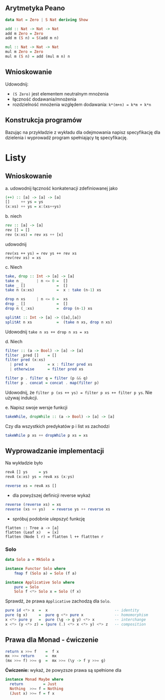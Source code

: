 ## Arytmetyka Peano

``` haskell
data Nat = Zero | S Nat deriving Show

add :: Nat -> Nat -> Nat
add m Zero = Zero
add m (S n) = S(add m n)

mul :: Nat -> Nat -> Nat
mul m Zero = Zero
mul m (S n) = add (mul m n) n
```

## Wnioskowanie

Udowodnij:
- `(S Zero)` jest elementem neutralnym mnożenia
- łączność dodawania/mnożenia
- rozdzielność mnożenia względem dodawania: `k*(m+n) = k*m + k*n`


## Konstrukcja programów

Bazując na przykładzie z wykładu dla odejmowania napisz specyfikację dla dzielenia i wyprowadź program spełniający tę specyfikację.

# Listy

## Wnioskowanie
a. udowodnij łączność konkatenacji zdefiniowanej jako

``` haskell
(++) :: [a] -> [a] -> [a]
[]     ++ ys = ys
(x:xs) ++ ys = x:(xs++ys)
```

b. niech
``` haskell
rev :: [a] -> [a]
rev [] = []
rev (x:xs) = rev xs ++ [x]
```
udowodnij
```
rev(xs ++ ys) = rev ys ++ rev xs
rev(rev xs) = xs
```
c. Niech
``` haskell
take, drop :: Int -> [a] -> [a]
take n _      | n <= 0 =  []
take _ []              =  []
take n (x:xs)          =  x : take (n-1) xs

drop n xs     | n <= 0 =  xs
drop _ []              =  []
drop n (_:xs)          =  drop (n-1) xs

splitAt :: Int -> [a] -> ([a],[a])
splitAt n xs           =  (take n xs, drop n xs)
```
Udowodnij `take n xs ++ drop n xs = xs`

d. Niech

``` haskell
filter :: (a -> Bool) -> [a] -> [a]
filter _pred []    = []
filter pred (x:xs)
  | pred x         = x : filter pred xs
  | otherwise      = filter pred xs
```

``` haskell
filter p . filter q = filter (p && q)
filter p . concat = concat . map(filter p)
```

Udowodnij, że `filter p (xs ++ ys) = filter p xs ++ filter p ys`.
Nie używaj indukcji.

e. Napisz swoje wersje funkcji

```haskell
takeWhile, dropWhile :: (a -> Bool) -> [a] -> [a]
```
Czy dla wszystkich predykatów p i list xs zachodzi

``` haskell
takeWhile p xs ++ dropWhile p xs = xs
```

## Wyprowadzanie implementacji

Na wykładzie było

``` haskell
revA [] ys     = ys
revA (x:xs) ys = revA xs (x:ys)

reverse xs = revA xs []
```

- dla powyższej definicji reverse wykaż

``` haskell
reverse (reverse xs) = xs
reverse (xs ++ ys)   = reverse ys ++ reverse xs
```

- spróbuj podobnie ulepszyć funkcję
```
flatten :: Tree a -> [a]
flatten (Leaf x)   = [x]
flatten (Node l r) = flatten l ++ flattten r
```

### Solo

``` haskell
data Solo a = MkSolo a

instance Functor Solo where
    fmap f (Solo a) = Solo (f a)

instance Applicative Solo where
    pure = Solo
    Solo f <*> Solo x = Solo (f x)
```

Sprawdź, że prawa `Applicative` zachodzą dla `Solo`.

``` haskell
pure id <*> x  =  x                              -- identity
pure (g x)     =  pure g <*> pure x              -- homomorphism
x <*> pure y   =  pure (\g -> g y) <*> x         -- interchange
x <*> (y <*> z) = (pure (.) <*> x <*> y) <*> z   -- composition
```

## Prawa dla Monad - ćwiczenie

``` haskell
return x >>= f    =  f x
mx >>= return     =  mx
(mx >>= f) >>= g  =  mx >>= (\y -> f y >>= g)
```

**Ćwiczenie:** wykaż, że powyzsze prawa są spełnione dla

``` haskell
instance Monad Maybe where
  return         = Just
  Nothing  >>= f = Nothing
  (Just x) >>= f = f x
```
